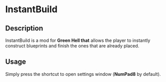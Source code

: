 # InstantBuild

## Description
InstantBuild is a mod for __Green Hell that__ allows the player to instantly construct blueprints and finish the ones that are already placed.

## Usage
Simply press the shortcut to open settings window (__NumPad8__ by default).
